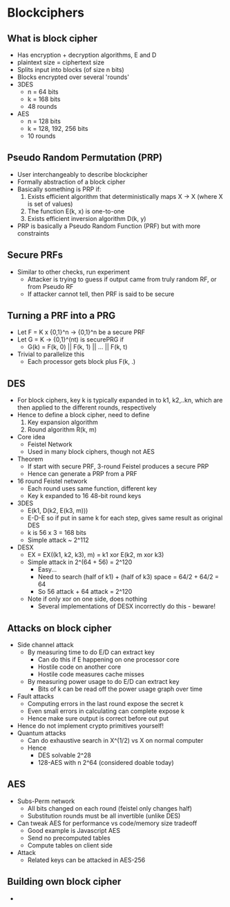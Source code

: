 # Blockciphers

## What is block cipher

- Has encryption + decryption algorithms, E and D
- plaintext size = ciphertext size
- Splits input into blocks (of size n bits)
- Blocks encrypted over several 'rounds'
- 3DES
  - n = 64 bits
  - k = 168 bits
  - 48 rounds
- AES
  - n = 128 bits
  - k = 128, 192, 256 bits
  - 10 rounds

## Pseudo Random Permutation (PRP) 

- User interchangeably to describe blockcipher
- Formally abstraction of a block cipher
- Basically something is PRP if:
  1. Exists efficient algorithm that deterministically maps X -> X (where X is set of values)
  1. The function E(k, x) is one-to-one
  1. Exists efficient inversion algorithm D(k, y)
- PRP is basically a Pseudo Random Function (PRF) but with more constraints

## Secure PRFs
  
- Similar to other checks, run experiment 
  - Attacker is trying to guess if output came from truly random RF, or from Pseudo RF 
  - If attacker cannot tell, then PRF is said to be secure

## Turning a PRF into a PRG

- Let F = K x {0,1}^n -> {0,1}^n be a secure PRF
- Let G = K -> {0,1}^(nt) is securePRG if
  - G(k) = F(k, 0) || F(k, 1) || ... || F(k, t)
- Trivial to parallelize this
  - Each processor gets block plus F(k, .)

## DES

- For block ciphers, key k is typically expanded in to k1, k2,..kn, which are then applied to the different rounds, respectively
- Hence to define a block cipher, need to define
  1. Key expansion algorithm
  1. Round algorithm R(k, m)
- Core idea
  - Feistel Network
  - Used in many block ciphers, though not AES
- Theorem
  - If start with secure PRF, 3-round Feistel produces a secure PRP
  - Hence can generate a PRP from a PRF
- 16 round Feistel network
  - Each round uses same function, different key
  - Key k expanded to 16 48-bit round keys
- 3DES
  - E(k1, D(k2, E(k3, m)))
  - E-D-E so if put in same k for each step, gives same result as original DES 
  - k is 56 x 3 = 168 bits
  - Simple attack ~ 2^112
- DESX
  - EX = EX((k1, k2, k3), m) = k1 xor E(k2, m xor k3)
  - Simple attack in 2^(64 + 56) = 2^120
    - Easy...
    - Need to search (half of k1) + (half of k3) space = 64/2 + 64/2 = 64
    - So 56 attack + 64 attack = 2^120
  - Note if only xor on one side, does nothing
    - Several implementations of DESX incorrectly do this - beware!

## Attacks on block cipher

- Side channel attack
  - By measuring time to do E/D can extract key
    - Can do this if E happening on one processor core
    - Hostile code on another core
    - Hostile code measures cache misses
  - By measuring power usage to do E/D can extract key
    - Bits of k can be read off the power usage graph over time
- Fault attacks
  - Computing errors in the last round expose the secret k
  - Even small errors in calculating can complete expose k
  - Hence make sure output is correct before out put
- Hence do not implement crypto primitives yourself!
- Quantum attacks
  - Can do exhaustive search in X^(1/2) vs X on normal computer
  - Hence
    - DES solvable 2^28
    - 128-AES with n 2^64 (considered doable today)

## AES

- Subs-Perm network
  - All bits changed on each round (feistel only changes half)
  - Substitution rounds must be all invertible (unlike DES)
- Can tweak AES for performance vs code/memory size tradeoff
  - Good example is Javascript AES
  - Send no precomputed tables
  - Compute tables on client side
- Attack
  - Related keys can be attacked in AES-256

## Building own block cipher

- 